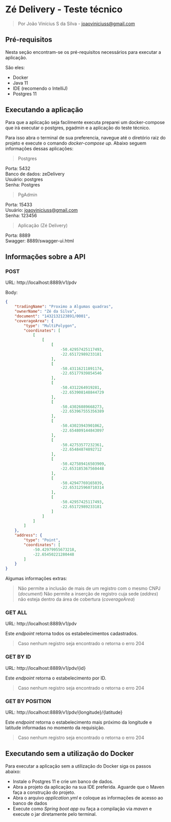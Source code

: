 # Zé Delivery - Teste técnico

> Por João Vinícius S da Silva - joaoviniciuss@gmail.com

## **Pré-requisitos**

Nesta seção encontram-se os pré-requisitos necessários para executar a aplicação.

São eles:

- Docker
- Java 11
- IDE (recomendo o IntelliJ)
- Postgres 11

## **Executando a aplicação**

Para que a aplicação seja facilmente executa preparei um docker-compose que irá executar o postgres, pgadmin e a aplicação do teste técnico. 

Para isso abra o terminal de sua preferencia, navegue até o diretório raiz do projeto e execute o comando *docker-compose up*. Abaixo seguem informações dessas aplicações:

 > Postgres 

 Porta: 5432 <br>
 Banco de dados: zeDelivery <br>
 Usuário: postgres <br>
 Senha: Postgres

> PgAdmin

 Porta: 15433 <br>
 Usuário: joaoviniciuss@gmail.com <br>
 Senha: 123456

 > Aplicação (Zé Delivery)

  Porta: 8889 <br>
  Swagger: 8889/swagger-ui.html

## **Informações sobre a API**

### **POST**

URL: http://localhost:8889/v1/pdv

Body:
```json
{
	"tradingName": "Proximo a Algumas quadras",
	"ownerName": "Zé da Silva",
	"document": "1432132123891/0001",
	"coverageArea": {
		"type": "MultiPolygon",
		"coordinates": [
			[
				[
					[
						-50.42957425117493,
						-22.65172989233181
					],
					[
						-50.43116211891174,
						-22.65177939854546
					],
					[
						-50.4312264919281,
						-22.653908148844729
					],
					[
						-50.43026089668273,
						-22.653967555356389
					],
					[
						-50.43023943901062,
						-22.654809144843097
					],
					[
						-50.42753577232361,
						-22.65484874892712
					],
					[
						-50.427589416503909,
						-22.653185367560448
					],
					[
						-50.42947769165039,
						-22.653125960710314
					],
					[
						-50.42957425117493,
						-22.65172989233181
					]
				]
			]
		]
	},
	"address": {
		"type": "Point",
		"coordinates": [
			-50.42979955673218,
			-22.65450221280448
		]
	}
}
```

Algumas informações extras:

> Não permite a inclusão de mais de um registro com o mesmo CNPJ (*document*)
> Não permite a inserção de registro cuja sede (*addres*) não esteja dentro da área de cobertura (*coverageArea*)

### **GET ALL**

URL: http://localhost:8889/v1/pdv

Este *endpoint* retorna todos os estabelecimentos cadastrados.

>Caso nenhum registro seja encontrado o retorna o erro 204

### **GET BY ID**

URL: http://localhost:8889/v1/pdv/{id}

Este *endpoint* retorna o estabelecimento por ID.

>Caso nenhum registro seja encontrado o retorna o erro 204


### **GET BY POSITION**

URL: http://localhost:8889/v1/pdv/{longitude}/{latitude}

Este *endpoint* retorna o estabelecimento mais próximo da longitude e latitude informadas no momento da requisição.

>Caso nenhum registro seja encontrado o retorna o erro 204 

## **Executando sem a utilização do Docker**

Para executar a aplicação sem a utilização do Docker siga os passos abaixo:

*  Instale o Postgres 11 e crie um banco de dados.
* Abra a projeto da aplicação na sua IDE preferida. Aguarde que o Maven faça a construção do projeto.
* Abra o arquivo *application.yml* e coloque as informações de acesso ao banco de dados
* Execute como *Spring boot app* ou faça a compilação via *maven* e execute o jar diretamente pelo terminal.  